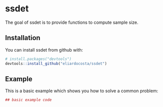 # ssdet

The goal of ssdet is to provide functions to compute sample size.

## Installation

You can install ssdet from github with:


``` r
# install.packages("devtools")
devtools::install_github("eliardocosta/ssdet")
```

## Example

This is a basic example which shows you how to solve a common problem:

``` r
## basic example code
```
